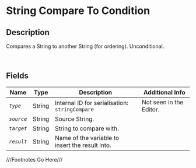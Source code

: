 String Compare To Condition
============= 

## Description

Compares a String to another String (for ordering). Unconditional.

<br />

## Fields

| Name     | Type   | Description | Additional Info |
| -------- | ------ | ----------- | --------------- |
| *`type`* | String |      Internal ID for serialisation: `stringCompare`       |         Not seen in the Editor.        |
| *`source`* | String |      Source String.       |                 |
| *`target`* | String |      String to compare with.       |                 |
| *`result`* | String |      Name of the variable to insert the result into.     |                 |

///Footnotes Go Here///

[^-1]: Fields in *italics* are required for the Object to be valid.  

